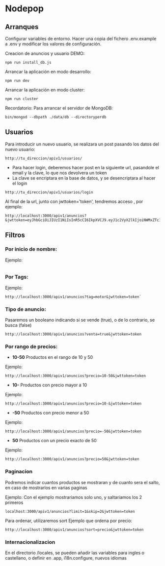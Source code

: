 # Nodepop

## Arranques

Configurar variables de entorno. Hacer una copia del fichero .env.example a .env y modificar los valores de configuración.


Creacion de anuncios y usuario DEMO:

```shell
npm run install_db.js
```

Arrancar la aplicación en modo desarrollo:

```shell
npm run dev
```

Arrancar la aplicación en modo cluster:

```shell
npm run cluster
```

Recordatorio: Para arrancar el servidor de MongoDB: 

```shell
bin/mongod --dbpath ./data/db --directoryperdb
```


## Usuarios

Para introducir un nuevo usuario, se realizara un post pasando los datos del nuevo usuario:

```
http://tu_direccion/apiv1/usuarios/
```

* Para hacer login, deberemos hacer post en la siguiente url, pasandole el email y la clave, lo que nos devolvera un token
* La clave se encriptara en la base de datos, y se desencriptara al hacer el login

```
http://tu_direccion/apiv1/usuarios/login
```

Al final de la url, junto con jwttoken='token', tendremos acceso , por ejemplo:

```
http://localhost:3000/apiv1/anuncios?&jwttoken=eyJhbGciOiJIUzI1NiIsInR5cCI6IkpXVCJ9.eyJ1c2VyX2lkIjoiNWMxZTc1MTA4ZTZmOTQ0YTc4ZmE0ZGNlIiwiaWF0IjoxNTQ1NTAwMTgwLCJleHAiOjE1NDU2NzI5ODB9.Jegb04kzkV_apTqTG59qa24UnUzhD076utRw94knLJc
```

## Filtros


### Por inicio de nombre:
Ejemplo:

```http://localhost:3000/apiv1/anuncios?nombre=bici&jwttoken=token
```

### Por Tags:
Ejemplo:
```
http://localhost:3000/apiv1/anuncios?tag=motor&jwttoken=token`
```

### Tipo de anuncio:

Pasaremos un booleano indicando si se vende (true), o de lo contrario, se busca (false)

```
http://localhost:3000/apiv1/anuncios?venta=true&jwttoken=token
```

### Por rango de precios:

* **10-50** Productos en el rango de 10 y 50

Ejemplo:

```
http://localhost:3000/apiv1/anuncios?precio=10-50&jwttoken=token
```

* **10-** Productos con precio mayor a 10

Ejemplo:
```
http://localhost:3000/apiv1/anuncios?precio=10-&jwttoken=token
```

* **-50** Productos con precio menor a 50

Ejemplo:
```
http://localhost:3000/apiv1/anuncios?precio=-50&jwttoken=token
```

* **50** Productos con un precio exacto de 50

Ejemplo:
```
http://localhost:3000/apiv1/anuncios?precio=50&jwttoken=token
```


### Paginacion

Podremos indicar cuantos productos se mostraran y de cuanto sera el salto, en caso de mostrarlos en varias paginas

Ejemplo:
Con el ejemplo mostrariamos solo uno, y saltariamos los 2 primeros

```
localhost:3000/apiv1/anuncios?limit=1&skip=2&jwttoken=token
```

Para ordenar, utilizaremos sort
Ejemplo que ordena por precio:

```
http://localhost:3000/apiv1/anuncios?sort=precio&jwttoken=token
```


### Internacionalizacion


En el directorio /locales, se pueden añadir las variables para ingles o castellano, o definir en .app, i18n.configure, nuevos idiomas